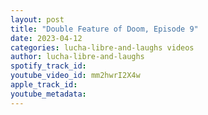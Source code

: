 ```yaml
---
layout: post
title: "Double Feature of Doom, Episode 9"
date: 2023-04-12
categories: lucha-libre-and-laughs videos
author: lucha-libre-and-laughs
spotify_track_id: 
youtube_video_id: mm2hwrI2X4w
apple_track_id: 
youtube_metadata: 
---
```

